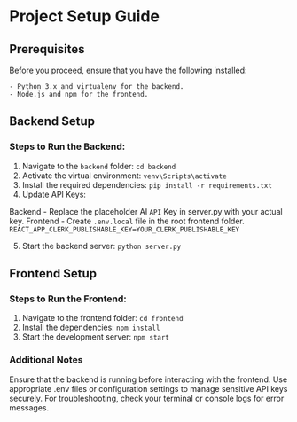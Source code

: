 # Project Setup Guide

## Prerequisites

Before you proceed, ensure that you have the following installed:
```
- Python 3.x and virtualenv for the backend.
- Node.js and npm for the frontend. 
```

## Backend Setup

### Steps to Run the Backend:

1. Navigate to the `backend` folder: `cd backend `
2. Activate the virtual environment: `venv\Scripts\activate`
3. Install the required dependencies: `pip install -r requirements.txt`
4. Update API Keys:

Backend - Replace the placeholder AI `API` Key in server.py with your actual key.
Frontend - Create `.env.local` file in the root frontend folder.
`REACT_APP_CLERK_PUBLISHABLE_KEY=YOUR_CLERK_PUBLISHABLE_KEY`

5. Start the backend server: `python server.py`

## Frontend Setup

### Steps to Run the Frontend:

1. Navigate to the frontend folder: `cd frontend`
2. Install the dependencies: `npm install`
3. Start the development server: `npm start`

### Additional Notes
Ensure that the backend is running before interacting with the frontend.
Use appropriate .env files or configuration settings to manage sensitive API keys securely.
For troubleshooting, check your terminal or console logs for error messages.
